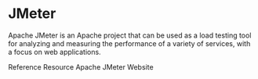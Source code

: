 # JMeter

Apache JMeter is an Apache project that can be used as a load testing tool for analyzing and measuring the performance of a variety of services, with a focus on web applications.

<ReferenceGroupTitle>Reference Resource</ResourceGroupTitle>
<BadgeLink colorScheme='blue' badgeTest='Official Website' href='https://jmeter.apache.org/'>Apache JMeter Website</BadgeLink>
